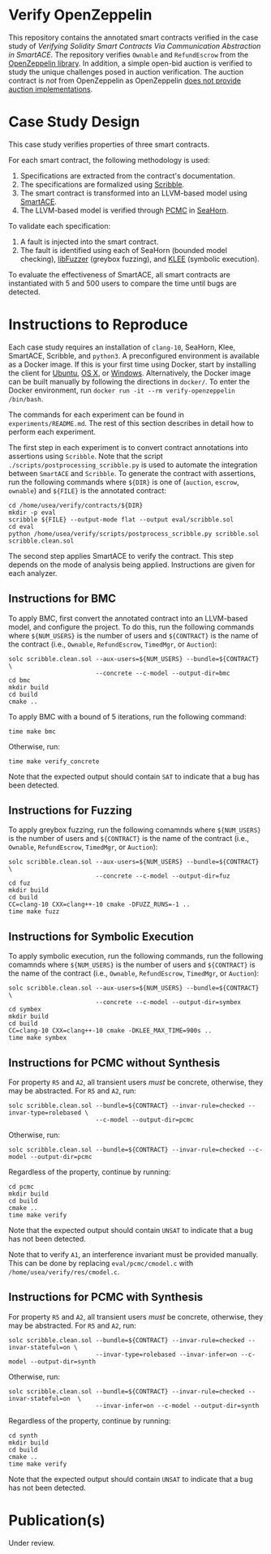 # Verify OpenZeppelin

This repository contains the annotated smart contracts verified in the case study of *Verifying Solidity Smart Contracts Via Communication Abstraction in SmartACE*.
The repository verifies `Ownable` and `RefundEscrow` from the [OpenZeppelin library](https://github.com/OpenZeppelin/openzeppelin-contracts).
In addition, a simple open-bid auction is verified to study the unique challenges posed in auction verification.
The auction contract is *not* from OpenZeppelin as OpenZeppelin [does not provide auction implementations](https://github.com/OpenZeppelin/openzeppelin-contracts/issues/458).

# Case Study Design

This case study verifies properties of three smart contracts.

For each smart contract, the following methodology is used:
1. Specifications are extracted from the contract's documentation.
2. The specifications are formalized using [Scribble](https://docs.scribble.codes).
3. The smart contract is transformed into an LLVM-based model using [SmartACE](https://github.com/contract-ace/smartace).
4. The LLVM-based model is verified through [PCMC](https://arxiv.org/abs/2107.08583/) in [SeaHorn](http://seahorn.github.io).

To validate each specification:
1. A fault is injected into the smart contract.
2. The fault is identified using each of SeaHorn (bounded model checking), [libFuzzer](https://llvm.org/docs/LibFuzzer.html) (greybox fuzzing), and [KLEE](https://klee.github.io/) (symbolic execution).

To evaluate the effectiveness of SmartACE, all smart contracts are instantiated with 5 and 500 users to compare the time until bugs are detected.

# Instructions to Reproduce

Each case study requires an installation of `clang-10`, SeaHorn, Klee, SmartACE, Scribble, and `python3`.
A preconfigured environment is available as a Docker image.
If this is your first time using Docker, start by installing the client for [Ubuntu](https://docs.docker.com/installation/ubuntulinux/), [OS X](https://docs.docker.com/installation/mac/), or [Windows](https://docs.docker.com/installation/windows/).
Alternatively, the Docker image can be built manually by following the directions in `docker/`.
To enter the Docker environment, run `docker run -it --rm verify-openzeppelin /bin/bash`.

The commands for each experiment can be found in `experiments/README.md`.
The rest of this section describes in detail how to perform each experiment.

The first step in each experiment is to convert contract annotations into assertions using `Scribble`.
Note that the script `./scripts/postprocessing_scribble.py` is used to automate the integration between `SmartACE` and `Scribble`.
To generate the contract with assertions, run the following commands where `${DIR}` is one of (`auction`, `escrow`, `ownable`) and `${FILE}` is the annotated contract:
```
cd /home/usea/verify/contracts/${DIR}
mkdir -p eval
scribble ${FILE} --output-mode flat --output eval/scribble.sol
cd eval
python /home/usea/verify/scripts/postprocess_scribble.py scribble.sol scribble.clean.sol
```

The second step applies SmartACE to verify the contract.
This step depends on the mode of analysis being applied.
Instructions are given for each analyzer.

## Instructions for BMC

To apply BMC, first convert the annotated contract into an LLVM-based model, and configure the project.
To do this, run the following commands where `${NUM_USERS}` is the number of users and `${CONTRACT}` is the name of the contract (i.e., `Ownable`, `RefundEscrow`, `TimedMgr`, or `Auction`):
```
solc scribble.clean.sol --aux-users=${NUM_USERS} --bundle=${CONTRACT} \
                        --concrete --c-model --output-dir=bmc
cd bmc
mkdir build
cd build
cmake ..
```

To apply BMC with a bound of 5 iterations, run the following command:
```
time make bmc
```
Otherwise, run:
```
time make verify_concrete
```
Note that the expected output should contain `SAT` to indicate that a bug has been detected.

## Instructions for Fuzzing

To apply greybox fuzzing, run the following comamnds where `${NUM_USERS}` is the number of users and `${CONTRACT}` is the name of the contract (i.e., `Ownable`, `RefundEscrow`, `TimedMgr`, or `Auction`):
```
solc scribble.clean.sol --aux-users=${NUM_USERS} --bundle=${CONTRACT} \
                        --concrete --c-model --output-dir=fuz
cd fuz
mkdir build
cd build
CC=clang-10 CXX=clang++-10 cmake -DFUZZ_RUNS=-1 ..
time make fuzz
```

## Instructions for Symbolic Execution

To apply symbolic execution, run the following commands, run the following comamnds where `${NUM_USERS}` is the number of users and `${CONTRACT}` is the name of the contract (i.e., `Ownable`, `RefundEscrow`, `TimedMgr`, or `Auction`):
```
solc scribble.clean.sol --aux-users=${NUM_USERS} --bundle=${CONTRACT} \
                        --concrete --c-model --output-dir=symbex
cd symbex
mkdir build
cd build
CC=clang-10 CXX=clang++-10 cmake -DKLEE_MAX_TIME=900s ..
time make symbex
```

## Instructions for PCMC without Synthesis

For property `R5` and `A2`, all transient users *must* be concrete, otherwise, they may be abstracted.
For `R5` and `A2`, run:
```
solc scribble.clean.sol --bundle=${CONTRACT} --invar-rule=checked --invar-type=rolebased \
                        --c-model --output-dir=pcmc
```
Otherwise, run:
```
solc scribble.clean.sol --bundle=${CONTRACT} --invar-rule=checked --c-model --output-dir=pcmc
```
Regardless of the property, continue by running:
```
cd pcmc
mkdir build
cd build
cmake ..
time make verify
```
Note that the expected output should contain `UNSAT` to indicate that a bug has not been detected.

Note that to verify `A1`, an interference invariant must be provided manually.
This can be done by replacing `eval/pcmc/cmodel.c` with `/home/usea/verify/res/cmodel.c`.

## Instructions for PCMC with Synthesis

For property `R5` and `A2`, all transient users *must* be concrete, otherwise, they may be abstracted.
For `R5` and `A2`, run:
```
solc scribble.clean.sol --bundle=${CONTRACT} --invar-rule=checked --invar-stateful=on \
                        --invar-type=rolebased --invar-infer=on --c-model --output-dir=synth
```
Otherwise, run:
```
solc scribble.clean.sol --bundle=${CONTRACT} --invar-rule=checked --invar-stateful=on  \
                        --invar-infer=on --c-model --output-dir=synth
```
Regardless of the property, continue by running:
```
cd synth
mkdir build
cd build
cmake ..
time make verify
```
Note that the expected output should contain `UNSAT` to indicate that a bug has not been detected.

# Publication(s)

Under review.

